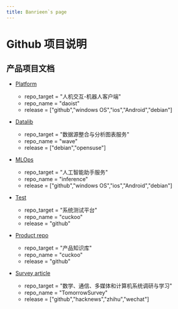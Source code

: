 ```yaml
---
title: Banrieen`s page
---
```


# Github 项目说明

## 产品项目文档

* [Platform](https://github.com/banrieen/Daoist)
    * repo_target = "人机交互-机器人客户端"
    * repo_name = "daoist"
    * release = ["github","windows OS","ios","Android","debian"]


* [Datalib](https://github.com/banrieen/wave)
    * repo_target = "数据源整合与分析图表服务"
    * repo_name = "wave"
    * release = ["debian","opensuse"]


* [MLOps](https://github.com/banrieen/inference)
    * repo_target = "人工智能助手服务"
    * repo_name = "inference"
    * release = ["github","windows OS","ios","Android","debian"]


* [Test](https://github.com/banrieen/OWL)
    * repo_target = "系统测试平台"
    * repo_name = "cuckoo"
    * release = "github"


* [Product repo](https://github.com/banrieen/cuckoo)
    * repo_target = "产品知识库"
    * repo_name = "cuckoo"
    * release = "github"


* [Survey article](https://github.com/banrieen/TomorrowSurvey)
    * repo_target = "数学、通信、多媒体和计算机系统调研与学习"
    * repo_name = "TomorrowSurvey"
    * release = ["github","hacknews","zhihu","wechat"]